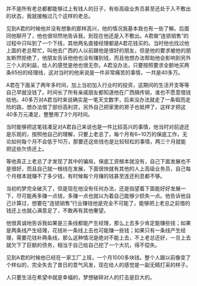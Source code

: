并不是所有老总都都能够过上有钱人的日子，有些高级业务员甚至还处于入不敷出的状态，我就接触过几个这样的老总。

见到A君的时候他并没有想象的那样高兴，他的情况我基本我也有一些了解。后面同他聊开了，他也很坦然地告诉我，到现在他还是入不敷出。A君做“连锁销售”的过程中只叫到了一个下线，其他两名直接经理都是A君花钱买的。当时他也找过他上面的老总帮忙，叫他去广西的人以前跟他是很好的朋友，但是他的要求被他的朋友断然拒绝了，他朋友告诉他他也没有赚到钱，而且他想办法帮助他会影响到另外三个人的利益，给人的感觉是他也很无奈。A君没办法，只要按照要求全额地买两条65份的经理线，这对当时的他来说是一件非常痛苦的事情，一共是40多万。

A君在下面呆了两年多时间，加上当初加入行业时的投资，这期间的生活开支等等自己早就没钱了。时间长了所有亲戚朋友都知道他在广西搞传销，谁也不愿意借钱给他。40多万对A君当时来说确实是一笔天文数字，后来没办法就走了一条铤而走险的路，想办法借了部份高利贷，另外自己把家里的房子也抵押了，这样才把这40多万元凑足，整整用了3个月时间。

当时能够把这笔钱凑足对A君自己来说也是一件比较高兴的事情，他当时对前途还是乐观的，按照他自己的理解，只要上老总了，每个月有6~10万的保底工作，无论如何每个月不会低于10万，那要还这些钱也是比较轻松的事情，两三个月就能把这些欠债还上。

等他真正上老总了才发现了其中的骗局，保底工资根本就没有，自己下面发展也不是很好，而且自己就一根线在发展，下面很快就有其他的人上高级业务员，自己每个月根本就赚不了多少钱，有时候每个月赚的钱甚至连还利息都不够。

当初的梦完全破灭了，但是现在他没有任何办法，还是指望着下面能好好发展一下，尽可能再多赚一点钱，多赚一点也就以为着自己能够少损失一点。他告诉他自己计算过，想要在“连锁销售”行业赚钱他是完全不可能了，能够把上老总之前借的钱还上也就心满意足了，不敢再有其他奢望。

他很真诚地告诉我如果是三条线都能产生经理，那么上去多少肯定能赚些钱；如果是两条线产生经理，花钱补一条线上去也可能赚一些钱；如果只有一条线产生经理，需要花钱补两条线，那么这种情况是绝对不能上去，不上老总还好，一旦上去就欠下了巨额的债务，相当于自己给自己挖了一个大坑，得不偿失。

见到A君的时候他已经在一家工厂上班，一个月1000多块钱。整个人跟以前像变了个样似的，完全失去了昔日的意气风发，现在给人的感觉是一副无精打采的样子。

人只要生活在希望中就是幸福的，梦想破碎对人的打击是巨大的。
